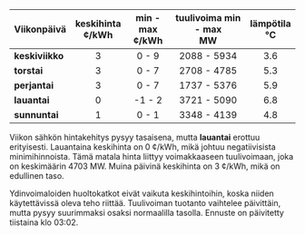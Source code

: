 | Viikonpäivä  | keskihinta<br>¢/kWh | min - max<br>¢/kWh | tuulivoima min - max<br>MW | lämpötila<br>°C |
|:-------------|:----------------:|:----------------:|:-------------:|:-------------:|
| **keskiviikko** | 3                | 0 - 9            | 2088 - 5934   | 3.6           |
| **torstai**    | 3                | 0 - 7            | 2708 - 4785   | 5.3           |
| **perjantai**  | 3                | 0 - 7            | 1737 - 5376   | 5.9           |
| **lauantai**   | 0                | -1 - 2           | 3721 - 5090   | 6.8           |
| **sunnuntai**  | 1                | 0 - 1            | 3348 - 4139   | 4.8           |

Viikon sähkön hintakehitys pysyy tasaisena, mutta **lauantai** erottuu erityisesti. Lauantaina keskihinta on 0 ¢/kWh, mikä johtuu negatiivisista minimihinnoista. Tämä matala hinta liittyy voimakkaaseen tuulivoimaan, joka on keskimäärin 4703 MW. Muina päivinä keskihinta on 3 ¢/kWh, mikä on edullinen taso. 

Ydinvoimaloiden huoltokatkot eivät vaikuta keskihintoihin, koska niiden käytettävissä oleva teho riittää. Tuulivoiman tuotanto vaihtelee päivittäin, mutta pysyy suurimmaksi osaksi normaalilla tasolla. Ennuste on päivitetty tiistaina klo 03:02.